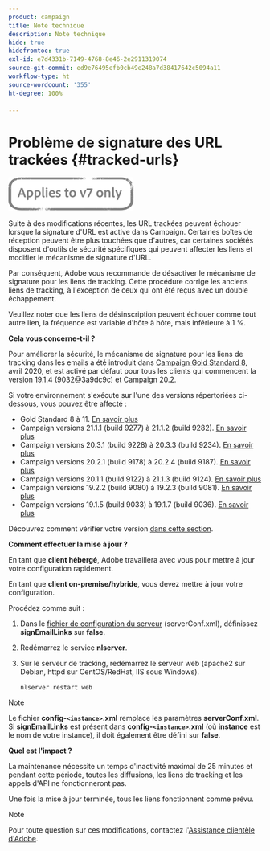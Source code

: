 ```yaml
---
product: campaign
title: Note technique
description: Note technique
hide: true
hidefromtoc: true
exl-id: e7d4331b-7149-4768-8e46-2e2911319074
source-git-commit: ed9e76495efb0cb49e248a7d38417642c5094a11
workflow-type: ht
source-wordcount: '355'
ht-degree: 100%

---
```


# Problème de signature des URL trackées {#tracked-urls}

![](../../assets/v7-only.svg)

Suite à des modifications récentes, les URL trackées peuvent échouer lorsque la signature d&#39;URL est active dans Campaign. Certaines boîtes de réception peuvent être plus touchées que d&#39;autres, car certaines sociétés disposent d&#39;outils de sécurité spécifiques qui peuvent affecter les liens et modifier le mécanisme de signature d&#39;URL.

Par conséquent, Adobe vous recommande de désactiver le mécanisme de signature pour les liens de tracking. Cette procédure corrige les anciens liens de tracking, à l&#39;exception de ceux qui ont été reçus avec un double échappement.

Veuillez noter que les liens de désinscription peuvent échouer comme tout autre lien, la fréquence est variable d&#39;hôte à hôte, mais inférieure à 1 %.

**Cela vous concerne-t-il ?**

Pour améliorer la sécurité, le mécanisme de signature pour les liens de tracking dans les emails a été introduit dans [Campaign Gold Standard 8](../../rn/using/gold-standard.md#gs8), avril 2020, et est activé par défaut pour tous les clients qui commencent la version 19.1.4 (9032@3a9dc9c) et Campaign 20.2.

Si votre environnement s&#39;exécute sur l&#39;une des versions répertoriées ci-dessous, vous pouvez être affecté :

* Gold Standard 8 à 11. [En savoir plus](../../rn/using/gold-standard.md#gs-8)
* Campaign versions 21.1.1 (build 9277) à 21.1.2 (build 9282). [En savoir plus](../../rn/using/latest-release.md)
* Campaign versions 20.3.1 (build 9228) à 20.3.3 (build 9234). [En savoir plus](../../rn/using/release--20-3.md)
* Campaign versions 20.2.1 (build 9178) à 20.2.4 (build 9187). [En savoir plus](../../rn/using/release--20-2.md)
* Campaign versions 20.1.1 (build 9122) à 21.1.3 (build 9124). [En savoir plus](../../rn/using/release--20-1.md)
* Campaign versions 19.2.2 (build 9080) à 19.2.3 (build 9081). [En savoir plus](../../rn/using/release--19-2.md)
* Campaign versions 19.1.5 (build 9033) à 19.1.7 (build 9036). [En savoir plus](../../rn/using/release--19-1.md)

Découvrez comment vérifier votre version [dans cette section](../../platform/using/launching-adobe-campaign.md#getting-your-campaign-version).

**Comment effectuer la mise à jour ?**

En tant que **client hébergé**, Adobe travaillera avec vous pour mettre à jour votre configuration rapidement.

En tant que **client on-premise/hybride**, vous devez mettre à jour votre configuration.

Procédez comme suit :

1. Dans le [fichier de configuration du serveur](../../installation/using/the-server-configuration-file.md) (serverConf.xml), définissez **signEmailLinks** sur **false**.
1. Redémarrez le service **nlserver**.
1. Sur le serveur de tracking, redémarrez le serveur web (apache2 sur Debian, httpd sur CentOS/RedHat, IIS sous Windows).

   ```
   nlserver restart web
   ```

>[!NOTE]
>
>Le fichier **config-`<instance>`.xml** remplace les paramètres **serverConf.xml**. Si **signEmailLinks** est présent dans **config-`<instance>`.xml** (où **instance** est le nom de votre instance), il doit également être défini sur **false**.

**Quel est l&#39;impact ?**

La maintenance nécessite un temps d&#39;inactivité maximal de 25 minutes et pendant cette période, toutes les diffusions, les liens de tracking et les appels d&#39;API ne fonctionneront pas.

Une fois la mise à jour terminée, tous les liens fonctionnent comme prévu.

>[!NOTE]
>
>Pour toute question sur ces modifications, contactez l&#39;[Assistance clientèle d&#39;Adobe](https://helpx.adobe.com/fr/enterprise/admin-guide.html/enterprise/using/support-for-experience-cloud.ug.html).
